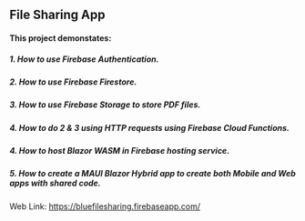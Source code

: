 <h2>File Sharing App</h2>
<h4>This project demonstates:</h4>
<h5>1. How to use Firebase Authentication.</h5>
<h5>2. How to use Firebase Firestore.</h5>
<h5>3. How to use Firebase Storage to store PDF files.</h5>
<h5>4. How to do 2 & 3 using HTTP requests using Firebase Cloud Functions.</h5>
<h5>4. How to host Blazor WASM in Firebase hosting service.</h5>
<h5>5. How to create a MAUI Blazor Hybrid app to create both Mobile and Web apps with shared code.</h5>

Web Link: https://bluefilesharing.firebaseapp.com/
